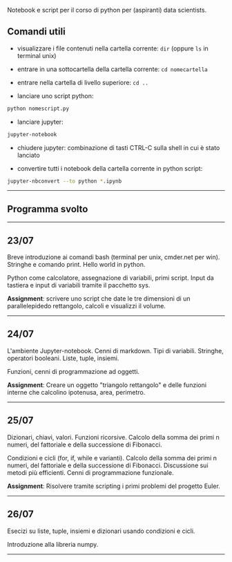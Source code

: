 Notebook e script per il corso di python per (aspiranti) data scientists.


Comandi utili
--------
* visualizzare i file contenuti nella cartella corrente:
`dir` (oppure `ls` in terminal unix)

* entrare in una sottocartella della cartella corrente:
`cd nomecartella`

* entrare nella cartella di livello superiore:
`cd ..`

* lanciare uno script python:
```bash
python nomescript.py
```

* lanciare jupyter:
```bash
jupyter-notebook
```

* chiudere jupyter:
combinazione di tasti CTRL-C sulla shell in cui è stato lanciato

* convertire tutti i notebook della cartella corrente in python script:
```bash
jupyter-nbconvert --to python *.ipynb
```




--------

Programma svolto
--------

--------


23/07
--------
Breve introduzione ai comandi bash (terminal per unix, cmder.net per win).
Stringhe e comando print. Hello world in python.

Python come calcolatore, assegnazione di variabili, primi script. Input da tastiera e input di variabili tramite il pacchetto sys.

**Assignment**: scrivere uno script che date le tre dimensioni di un parallelepidedo rettangolo, calcoli e visualizzi il volume.

--------


24/07
--------
L'ambiente Jupyter-notebook. Cenni di markdown.
Tipi di variabili. Stringhe, operatori booleani. Liste, tuple, insiemi.

Funzioni, cenni di programmazione ad oggetti.

**Assignment**: Creare un oggetto "triangolo rettangolo" e delle funzioni interne che calcolino ipotenusa, area, perimetro.

--------


25/07
--------
Dizionari, chiavi, valori.
Funzioni ricorsive. Calcolo della somma dei primi n numeri, del fattoriale e della successione di Fibonacci.

Condizioni e cicli (for, if, while e varianti). Calcolo della somma dei primi n numeri, del fattoriale e della successione di Fibonacci. Discussione sui metodi più efficienti. Cenni di programmazione funzionale.

**Assignment**: Risolvere tramite scripting i primi problemi del progetto Euler.

--------

26/07
--------
Esecizi su liste, tuple, insiemi e dizionari usando condizioni e cicli.

Introduzione alla libreria numpy.

--------
